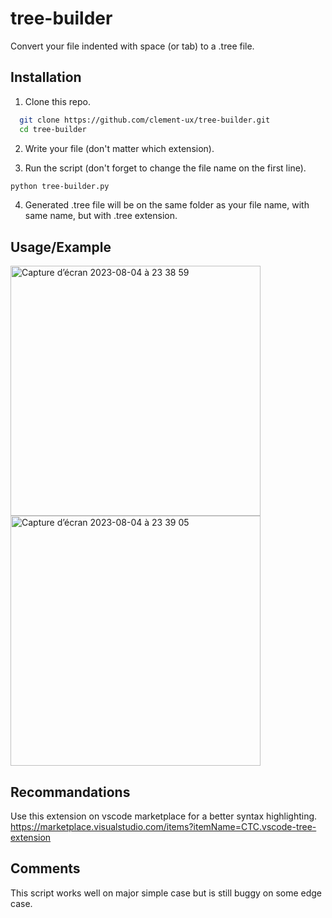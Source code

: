 # tree-builder
Convert your file indented with space (or tab) to a .tree file.


## Installation

1. Clone this repo.

```bash
  git clone https://github.com/clement-ux/tree-builder.git
  cd tree-builder
```

2. Write your file (don't matter which extension).

3. Run the script (don't forget to change the file name on the first line).
```bash
python tree-builder.py
```

4. Generated .tree file will be on the same folder as your file name, with same name, but with .tree extension.

## Usage/Example
<img width="400" alt="Capture d’écran 2023-08-04 à 23 38 59" src="https://github.com/clement-ux/tree-builder/assets/55331875/ad28b261-e15a-4545-ac8c-4adcec376625">

<img width="400" alt="Capture d’écran 2023-08-04 à 23 39 05" src="https://github.com/clement-ux/tree-builder/assets/55331875/463afc86-9a34-40e5-a6c0-53e6b15e9e19">

## Recommandations
Use this extension on vscode marketplace for a better syntax highlighting.
https://marketplace.visualstudio.com/items?itemName=CTC.vscode-tree-extension 
    
## Comments

This script works well on major simple case but is still buggy on some edge case.

